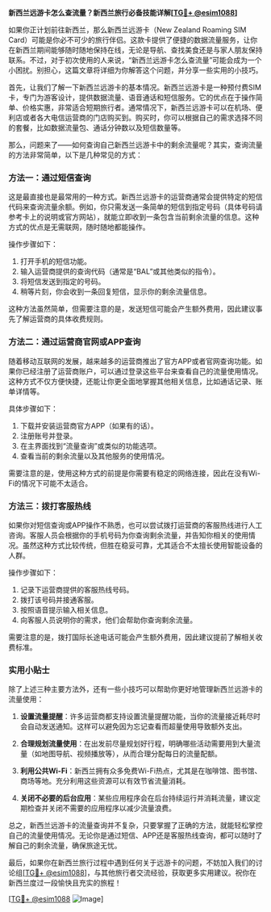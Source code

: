 **新西兰远游卡怎么查流量？新西兰旅行必备技能详解[[TG💪+ @esim1088](https://t.me/s/esim1088)]**

如果你正计划前往新西兰，那么新西兰远游卡（New Zealand Roaming SIM Card）可能是你必不可少的旅行伴侣。这款卡提供了便捷的数据流量服务，让你在新西兰期间能够随时随地保持在线，无论是导航、查找美食还是与家人朋友保持联系。不过，对于初次使用的人来说，“新西兰远游卡怎么查流量”可能会成为一个小困扰。别担心，这篇文章将详细为你解答这个问题，并分享一些实用的小技巧。

首先，让我们了解一下新西兰远游卡的基本情况。新西兰远游卡是一种预付费SIM卡，专门为游客设计，提供数据流量、语音通话和短信服务。它的优点在于操作简单、价格实惠，非常适合短期旅行者。通常情况下，新西兰远游卡可以在机场、便利店或者各大电信运营商的门店购买到。购买时，你可以根据自己的需求选择不同的套餐，比如数据流量包、通话分钟数以及短信数量等。

那么，问题来了——如何查询自己新西兰远游卡中的剩余流量呢？其实，查询流量的方法非常简单，以下是几种常见的方式：

### 方法一：通过短信查询

这是最直接也是最常用的一种方式。新西兰远游卡的运营商通常会提供特定的短信代码来查询流量余额。例如，你只需发送一条简单的短信到指定号码（具体号码请参考卡上的说明或官方网站），就能立即收到一条包含当前剩余流量的信息。这种方式的优点是无需联网，随时随地都能操作。

操作步骤如下：
1. 打开手机的短信功能。
2. 输入运营商提供的查询代码（通常是“BAL”或其他类似的指令）。
3. 将短信发送到指定的号码。
4. 稍等片刻，你会收到一条回复短信，显示你的剩余流量信息。

这种方法虽然简单，但需要注意的是，发送短信可能会产生额外费用，因此建议事先了解运营商的具体收费规则。

### 方法二：通过运营商官网或APP查询

随着移动互联网的发展，越来越多的运营商推出了官方APP或者官网查询功能。如果你已经注册了运营商账户，可以通过登录这些平台来查看自己的流量使用情况。这种方式不仅方便快捷，还能让你更全面地掌握其他相关信息，比如通话记录、账单详情等。

具体步骤如下：
1. 下载并安装运营商官方APP（如果有的话）。
2. 注册账号并登录。
3. 在主界面找到“流量查询”或类似的功能选项。
4. 查看当前的剩余流量以及其他服务的使用情况。

需要注意的是，使用这种方式的前提是你需要有稳定的网络连接，因此在没有Wi-Fi的情况下可能不太适合。

### 方法三：拨打客服热线

如果你对短信查询或APP操作不熟悉，也可以尝试拨打运营商的客服热线进行人工咨询。客服人员会根据你的手机号码为你查询剩余流量，并告知你相关的使用情况。虽然这种方式比较传统，但胜在稳妥可靠，尤其适合不太擅长使用智能设备的人群。

操作步骤如下：
1. 记录下运营商提供的客服热线号码。
2. 拨打该号码并接通客服。
3. 按照语音提示输入相关信息。
4. 向客服人员说明你的需求，他们会帮助你查询剩余流量。

需要注意的是，拨打国际长途电话可能会产生额外费用，因此建议提前了解相关收费标准。

### 实用小贴士

除了上述三种主要方法外，还有一些小技巧可以帮助你更好地管理新西兰远游卡的流量使用：

1. **设置流量提醒**：许多运营商都支持设置流量提醒功能，当你的流量接近耗尽时会自动发送通知。这样可以避免因为忘记查看而超量使用导致额外支出。
   
2. **合理规划流量使用**：在出发前尽量规划好行程，明确哪些活动需要用到大量流量（如地图导航、视频播放等），从而合理分配每日的流量配额。

3. **利用公共Wi-Fi**：新西兰拥有众多免费Wi-Fi热点，尤其是在咖啡馆、图书馆、商场等地。充分利用这些资源可以有效节省流量消耗。

4. **关闭不必要的后台应用**：某些应用程序会在后台持续运行并消耗流量，建议定期检查并关闭不需要的应用程序以减少流量浪费。

总之，新西兰远游卡的流量查询并不复杂，只要掌握了正确的方法，就能轻松掌控自己的流量使用情况。无论你是通过短信、APP还是客服热线查询，都可以随时了解自己的剩余流量，确保旅途无忧。

最后，如果你在新西兰旅行过程中遇到任何关于远游卡的问题，不妨加入我们的讨论组[[TG💪+ @esim1088](https://t.me/s/esim1088)]，与其他旅行者交流经验，获取更多实用建议。祝你在新西兰度过一段愉快且充实的旅程！

[[TG💪+ @esim1088](https://t.me/s/esim1088) ![Image](https://i.postimg.cc/4NQfJmqS/Snipaste-2025-05-13-00-14-12.png)]